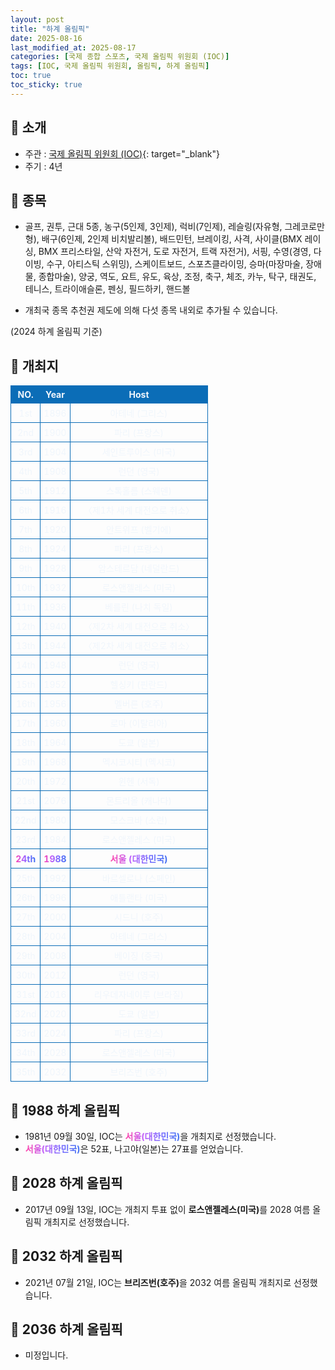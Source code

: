 ```yaml
---
layout: post
title: "하계 올림픽"
date: 2025-08-16
last_modified_at: 2025-08-17
categories: [국제 종합 스포츠, 국제 올림픽 위원회 (IOC)]
tags: [IOC, 국제 올림픽 위원회, 올림픽, 하계 올림픽]
toc: true
toc_sticky: true
---
```

<style>
    /* 테이블 서식 */
    table {
        width: 100%;
        border-collapse: collapse;
        font-size: 14px;
        color: #f0f6fc;
      }
      th, td {
        border: 1px solid #0B6DB7;
        padding: 5px;
        text-align: center;
        font-weight: normal;
      }
</style>
## 📜 소개
* 주관 : [국제 올림픽 위원회 (IOC)](https://www.olympics.com/ioc){: target="_blank"}
* 주기 : 4년

## 📜 종목
* 골프, 권투, 근대 5종, 농구(5인제, 3인제), 럭비(7인제), 레슬링(자유형, 그레코로만형), 배구(6인제, 2인제 비치발리볼), 배드민턴, 브레이킹, 사격, 사이클(BMX 레이싱, BMX 프리스타일, 산악 자전거, 도로 자전거, 트랙 자전거), 서핑, 수영(경영, 다이빙, 수구, 아티스틱 스위밍), 스케이트보드, 스포츠클라이밍, 승마(마장마술, 장애물, 종합마술), 양궁, 역도, 요트, 유도, 육상, 조정, 축구, 체조, 카누, 탁구, 태권도, 테니스, 트라이애슬론, 펜싱, 필드하키, 핸드볼

* 개최국 종목 추천권 제도에 의해 다섯 종목 내외로 추가될 수 있습니다.

(2024 하계 올림픽 기준)

## 📜 개최지
<html>

<head>
    <meta charset="UTF-8">
</head>

<body>
    <table>
        <tr style="background: #0B6DB7;">
            <th style="width: 15%; font-weight: bold;">NO.</th>
            <th style="width: 15%; font-weight: bold;">Year</th>
            <th style="width: 70%; font-weight: bold;">Host</th>
        </tr>
        <tr>
            <th>1st</th>
            <th>1896</th>
            <th>아테네 (그리스)</th>
        </tr>
        <tr>
            <th>2nd</th>
            <th>1900</th>
            <th>파리 (프랑스)</th>
        </tr>
        <tr>
            <th>3rd</th>
            <th>1904</th>
            <th>세인트루이스 (미국)</th>
        </tr>
        <tr>
            <th>4th</th>
            <th>1908</th>
            <th>런던 (영국)</th>
        </tr>
        <tr>
            <th>5th</th>
            <th>1912</th>
            <th>스톡홀름 (스웨덴)</th>
        </tr>
        <tr>
            <th>6th</th>
            <th>1916</th>
            <th>〈제1차 세계 대전으로 취소〉</th>
        </tr>
        <tr>
            <th>7th</th>
            <th>1920</th>
            <th>안트위프 (벨기에)</th>
        </tr>
        <tr>
            <th>8th</th>
            <th>1924</th>
            <th>파리 (프랑스)</th>
        </tr>
        <tr>
            <th>9th</th>
            <th>1928</th>
            <th>암스테르담 (네덜란드)</th>
        </tr>
        <tr>
            <th>10th</th>
            <th>1932</th>
            <th>로스앤젤레스 (미국)</th>
        </tr>
        <tr>
            <th>11th</th>
            <th>1936</th>
            <th>베를린 (나치 독일)</th>
        </tr>
        <tr>
            <th>12th</th>
            <th>1940</th>
            <th>〈제2차 세계 대전으로 취소〉</th>
        </tr>
        <tr>
            <th>13th</th>
            <th>1944</th>
            <th>〈제2차 세계 대전으로 취소〉</th>
        </tr>
        <tr>
            <th>14th</th>
            <th>1948</th>
            <th>런던 (영국)</th>
        </tr>
        <tr>
            <th>15th</th>
            <th>1952</th>
            <th>헬싱키 (핀란드)</th>
        </tr>
        <tr>
            <th>16th</th>
            <th>1956</th>
            <th>멜버른 (호주)</th>
        </tr>
        <tr>
            <th>17th</th>
            <th>1960</th>
            <th>로마 (이탈리아)</th>
        </tr>
        <tr>
            <th>18th</th>
            <th>1964</th>
            <th>도쿄 (일본)</th>
        </tr>
        <tr>
            <th>19th</th>
            <th>1968</th>
            <th>멕시코시티 (멕시코)</th>
        </tr>
        <tr>
            <th>20th</th>
            <th>1972</th>
            <th>윈헨 (서독)</th>
        </tr>
        <tr>
            <th>21st</th>
            <th>2076</th>
            <th>몬트리올 (캐나다)</th>
        </tr>
        <tr>
            <th>22nd</th>
            <th>1980</th>
            <th>모스크바 (소련)</th>
        </tr>
        <tr>
            <th>23rd</th>
            <th>1984</th>
            <th>로스앤젤레스 (미국)</th>
        </tr>
        <tr>
            <th><span style="background: text linear-gradient(to right, #FF43A8, #BE5DFA, #776CFF, #4172F2); font-weight: bold; -webkit-background-clip: text; -webkit-text-fill-color: transparent;">24th</span></th>
            <th><span style="background: text linear-gradient(to right, #FF43A8, #BE5DFA, #776CFF, #4172F2); font-weight: bold; -webkit-background-clip: text; -webkit-text-fill-color: transparent;">1988</span></th>
            <th><span style="background: text linear-gradient(to right, #FF43A8, #BE5DFA, #776CFF, #4172F2); font-weight: bold; -webkit-background-clip: text; -webkit-text-fill-color: transparent;">서울 (대한민국)</span></th>
        </tr>
        <tr>
            <th>25th</th>
            <th>1992</th>
            <th>바르셀로나 (스페인)</th>
        </tr>
        <tr>
            <th>26th</th>
            <th>1996</th>
            <th>애틀랜타 (미국)</th>
        </tr>
        <tr>
            <th>27th</th>
            <th>2000</th>
            <th>시드니 (호주)</th>
        </tr>
        <tr>
            <th>28th</th>
            <th>2004</th>
            <th>아테네 (그리스)</th>
        </tr>
        <tr>
            <th>29th</th>
            <th>2008</th>
            <th>베이징 (중국)</th>
        </tr>
        <tr>
            <th>30th</th>
            <th>2012</th>
            <th>런던 (영국)</th>
        </tr>
        <tr>
            <th>31st</th>
            <th>2016</th>
            <th>리우데자네이루 (브라질)</th>
        </tr>
        <tr>
            <th>32nd</th>
            <th>2020</th>
            <th>도쿄 (일본)</th>
        </tr>
        <tr>
            <th>33rd</th>
            <th>2024</th>
            <th>파리 (프랑스)</th>
        </tr>
        <tr>
            <th>34th</th>
            <th>2028</th>
            <th>로스앤젤레스 (미국)</th>
        </tr>
        <tr>
            <th>35th</th>
            <th>2032</th>
            <th>브리즈번 (호주)</th>
        </tr>
    </table>
</body>

</html>

## 📜 1988 하계 올림픽
* 1981년 09월 30일, IOC는 <span style="background: text linear-gradient(to right, #FF43A8, #BE5DFA, #776CFF, #4172F2); font-weight: bold; -webkit-background-clip: text; -webkit-text-fill-color: transparent;">서울(대한민국)</span>을 개최지로 선정했습니다.
* <span style="background: text linear-gradient(to right, #FF43A8, #BE5DFA, #776CFF, #4172F2); font-weight: bold; -webkit-background-clip: text; -webkit-text-fill-color: transparent;">서울(대한민국)</span>은 52표, 나고야(일본)는 27표를 얻었습니다.

## 📜 2028 하계 올림픽
* 2017년 09월 13일, IOC는 개최지 투표 없이 <span style="font-weight: bold;">로스앤젤레스(미국)</span>를 2028 여름 올림픽 개최지로 선정했습니다.

## 📜 2032 하계 올림픽
* 2021년 07월 21일, IOC는 <span style="font-weight: bold;">브리즈번(호주)</span>을 2032 여름 올림픽 개최지로 선정했습니다.

## 📜 2036 하계 올림픽
* 미정입니다.
